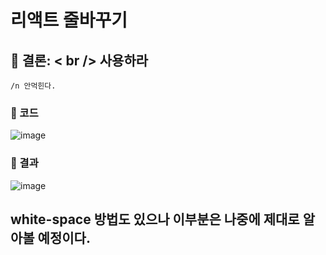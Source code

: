# 리액트 줄바꾸기


## :100: 결론: < br /> 사용하라 
```
/n 안먹힌다.
```
### :speech_balloon: 코드
![image](https://user-images.githubusercontent.com/61656046/119097985-50c26800-ba50-11eb-8849-a4c72470fa84.png)

### :mag_right: 결과 
![image](https://user-images.githubusercontent.com/61656046/119098003-5750df80-ba50-11eb-8ba3-ed6e9f8dc8f4.png)

## white-space 방법도 있으나 이부분은 나중에 제대로 알아볼 예정이다.


